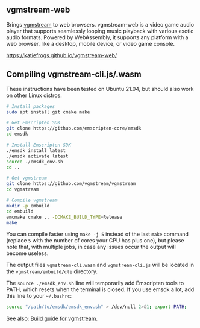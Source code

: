 ## vgmstream-web
Brings [vgmstream](https://vgmstream.org/) to web browsers. vgmstream-web is a video game audio player that supports seamlessly looping music playback with various exotic audio formats. Powered by WebAssembly, it supports any platform with a web browser, like a desktop, mobile device, or video game console.

https://katiefrogs.github.io/vgmstream-web/

## Compiling vgmstream-cli.js/.wasm
These instructions have been tested on Ubuntu 21.04, but should also work on other Linux distros.
```sh
# Install packages
sudo apt install git cmake make

# Get Emscripten SDK
git clone https://github.com/emscripten-core/emsdk
cd emsdk

# Install Emscripten SDK
./emsdk install latest
./emsdk activate latest
source ./emsdk_env.sh
cd ..

# Get vgmstream
git clone https://github.com/vgmstream/vgmstream
cd vgmstream

# Compile vgmstream
mkdir -p embuild
cd embuild
emcmake cmake .. -DCMAKE_BUILD_TYPE=Release
make
```
You can compile faster using `make -j 5` instead of the last `make` command (replace `5` with the number of cores your CPU has plus one), but please note that, with multiple jobs, in case any issues occur the output will become useless.

The output files `vgmstream-cli.wasm` and `vgmstream-cli.js` will be located in the `vgmstream/embuild/cli` directory.

The `source ./emsdk_env.sh` line will temporarily add Emscripten tools to PATH, which resets when the terminal is closed. If you use emsdk a lot, add this line to your `~/.bashrc`:
```sh
source "/path/to/emsdk/emsdk_env.sh" > /dev/null 2>&1; export PATH;
```

See also: [Build guide for vgmstream](https://github.com/vgmstream/vgmstream/blob/master/doc/BUILD.md).